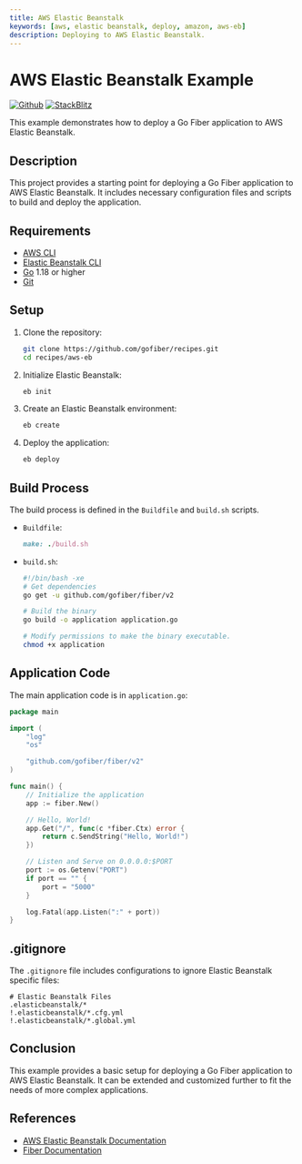 ```yaml
---
title: AWS Elastic Beanstalk
keywords: [aws, elastic beanstalk, deploy, amazon, aws-eb]
description: Deploying to AWS Elastic Beanstalk.
---
```


# AWS Elastic Beanstalk Example

[![Github](https://img.shields.io/static/v1?label=&message=Github&color=2ea44f&style=for-the-badge&logo=github)](https://github.com/gofiber/recipes/tree/master/aws-eb) [![StackBlitz](https://img.shields.io/static/v1?label=&message=StackBlitz&color=2ea44f&style=for-the-badge&logo=StackBlitz)](https://stackblitz.com/github/gofiber/recipes/tree/master/aws-eb)

This example demonstrates how to deploy a Go Fiber application to AWS Elastic Beanstalk.

## Description

This project provides a starting point for deploying a Go Fiber application to AWS Elastic Beanstalk. It includes necessary configuration files and scripts to build and deploy the application.

## Requirements

- [AWS CLI](https://aws.amazon.com/cli/)
- [Elastic Beanstalk CLI](https://docs.aws.amazon.com/elasticbeanstalk/latest/dg/eb-cli3-install.html)
- [Go](https://golang.org/dl/) 1.18 or higher
- [Git](https://git-scm.com/downloads)

## Setup

1. Clone the repository:

   ```bash
   git clone https://github.com/gofiber/recipes.git
   cd recipes/aws-eb
   ```

2. Initialize Elastic Beanstalk:

   ```bash
   eb init
   ```

3. Create an Elastic Beanstalk environment:

   ```bash
   eb create
   ```

4. Deploy the application:
   ```bash
   eb deploy
   ```

## Build Process

The build process is defined in the `Buildfile` and `build.sh` scripts.

- `Buildfile`:

  ```ruby
  make: ./build.sh
  ```

- `build.sh`:

  ```bash
  #!/bin/bash -xe
  # Get dependencies
  go get -u github.com/gofiber/fiber/v2

  # Build the binary
  go build -o application application.go

  # Modify permissions to make the binary executable.
  chmod +x application
  ```

## Application Code

The main application code is in `application.go`:

```go
package main

import (
    "log"
    "os"

    "github.com/gofiber/fiber/v2"
)

func main() {
    // Initialize the application
    app := fiber.New()

    // Hello, World!
    app.Get("/", func(c *fiber.Ctx) error {
        return c.SendString("Hello, World!")
    })

    // Listen and Serve on 0.0.0.0:$PORT
    port := os.Getenv("PORT")
    if port == "" {
        port = "5000"
    }

    log.Fatal(app.Listen(":" + port))
}
```

## .gitignore

The `.gitignore` file includes configurations to ignore Elastic Beanstalk specific files:

```plaintext
# Elastic Beanstalk Files
.elasticbeanstalk/*
!.elasticbeanstalk/*.cfg.yml
!.elasticbeanstalk/*.global.yml
```

## Conclusion

This example provides a basic setup for deploying a Go Fiber application to AWS Elastic Beanstalk. It can be extended and customized further to fit the needs of more complex applications.

## References

- [AWS Elastic Beanstalk Documentation](https://docs.aws.amazon.com/elasticbeanstalk/latest/dg/Welcome.html)
- [Fiber Documentation](https://docs.gofiber.io)
